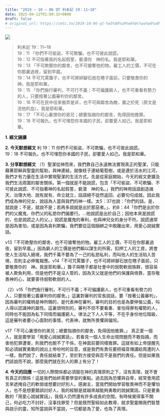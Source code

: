 ```yaml
---
title: "2019 – 10 – 06 QT 利未記 19：11~18"
date: 2025-04-12T01:09:32+0800
draft: false
# original_url: https://cmtc.tw/2019-10-06-qt-%e5%88%a9%e6%9c%aa%e8%a8%98-19%ef%bc%9a1118
---
```


![](/images/qt.jpg)
> 利未記 19：11\~18  
> 19：11 「你們不可偷盜，不可欺騙，也不可彼此說謊。  
> 19：12 不可指著我的名起假誓，褻瀆你　神的名。我是耶和華。  
> 19：13 「不可欺壓你的鄰舍，也不可搶奪他的物。雇工人的工價，不可在你那裏過夜，留到早晨。  
> 19：14 不可咒罵聾子，也不可將絆腳石放在瞎子面前，只要敬畏你的　神。我是耶和華。  
> 19：15 「你們施行審判，不可行不義；不可偏護窮人，也不可重看有勢力的人，只要按著公義審判你的鄰舍。  
> 19：16 不可在民中往來搬弄是非，也不可與鄰舍為敵，置之於死（原文是流他的血）。我是耶和華。  
> 19：17 「不可心裏恨你的弟兄；總要指摘你的鄰舍，免得因他擔罪。  
> 19：18 不可報仇，也不可埋怨你本國的子民，卻要愛人如己。我是耶和華。

**1. 經文誦讀**

**2.  今天默想經文**
利 19：11 你們不可偷盜，不可欺騙，也不可彼此說謊。  
19：18 不可報仇，也不可埋怨你本國的子民，卻要愛人如己。我是耶和華。

**3. 分享默想經文**
（1）聖潔從神而來，我們靠自己永遠無法實現真正的聖潔，只能藉著耶穌與聖靈的幫助，與神連結，就像枝子連結葡萄樹，或是連於活水的江河，我們才有力量在生活中實現聖潔的生活方式。先是從家庭開始，今天的經文更擴及我們生活周圍的鄰舍關係。第一個就是不能說謊，包含「不可偷盜、不可欺騙、不可彼此說謊、不可指著神的名起假誓，褻瀆　神的名。」我們的神用話語創造諸天、治理大地、說有就有、命立就立，話語絕不徒然返回、必要句句成就。因此我們成為神的兒女，說話為人當與我們的神一樣。太5：37也說：「你們的話，是，就說是；不是，就說不是；若再多說就是出於那惡者。」、約8：44「你們是出於你們的父魔鬼，你們父的私慾你們偏要行。…他說謊是出於自己；因他本來是說謊的，也是說謊之人的父。」說謊是魔鬼的專利，也與神兒女的身分不符。說謊通常是因為害怕，或是因為貪利欺騙，我們要從這個捆綁之中脫離出來，用愛心說誠實話。

v13「不可欺壓你的鄰舍，也不可搶奪他的物。雇工人的工價，不可在你那裏過夜，留到早晨。」因為窮人的工價是他們賴以謀生的所需，扣押工人的工資，將會使人生活陷入絕境，我們千萬不要為了一己的私慾私利，而叫他人的生活陷入苦境，否則主必伸冤報應。v14「不可咒罵聾子，也不可將絆腳石放在瞎子面前，只要敬畏你的　神。我是耶和華。」聾子與瞎子都是社會中的弱勢軟弱族群，很容易被人欺負利用，但是他們不是沒人管的，因為天父就是他們的保護與倚靠，當存敬畏神的心，就要善待弱勢軟弱的人。

（2）v15「你們施行審判，不可行不義；不可偏護窮人，也不可重看有勢力的人，只要按著公義審判你的鄰舍。」這裏對審判的官長說話，要「按著公義審判」，因為審判的權柄是神所賜的，是代表神在審判，審判的目的也是為要伸張公義，叫人得以認識神的屬性。這裏很特別的，審判不但不要看重、害怕得罪有權勢的人，同時也不能因為私下同情而偏護窮人。律法之下人人平等，不在乎身份地位階級，這是審判者要小心面對的事情，代表神，就無所畏懼與偏坦。

v17「不可心裏恨你的弟兄；總要指摘你的鄰舍，免得因他擔罪。」 真正愛一個人，就是要學習「用愛心說誠實話」，若看見一個人生命出現問題而不敢指摘，而害他犯罪遭害，則我們也脫不了干係，在神面前要同樣擔罪。這就有如上帝提醒先知必須誠實勇敢的說出上帝吩咐的旨意，或是我們有責任要把福音傳講給周遭的人一樣，我們說了，責任就結束了，至於對方接受與否不是我們的責任。但是如果我們該說而不說，那麼我們就在別人的罪上有分了！

**4. 今天的回應**
一切的人際關係都必須服在神的真理原則之下，沒有真理，就不會有真正的關係！這是我們始終需要學習的重點。過去因為恐懼與自卑，經常會用謊言來遮掩自己的軟弱或想要討好別人，感謝主，當我們開始學習敬畏神而不是懼怕人，也不是想要錯誤討好人，我的經驗是就越來越能夠勇敢的說誠實話。只是要勇敢的「用愛心說誠實話」，我個人仍然還有許多成長的空間。有時候覺得事不關己，何必吃力不討好，沒事找罪受？但是既然聖經如此教導，就求聖靈賜我們智慧與啟示的靈，知所當說與不當說，一切都是為了愛，也為了真理。
